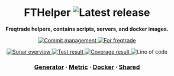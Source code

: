 <!-- Title section -->
<h1 align="center">
  FTHelper

  <img src="https://img.shields.io/github/v/release/frysee/fthelper?style=flat-square&logo=github&logoColor=white&sort=semver" alt="Latest release" />
</h1>

<!-- Description section -->
<p align="center">
  <strong>Freqtrade helpers, contains scripts, servers, and docker images.</strong>
</p>

<!-- Static badge setup -->
<p align="center">
  <a href="https://github.com/frysee/gitgo">
    <img src="https://img.shields.io/badge/commit-gitgo-6DC1E8.svg?style=flat-square&cacheSeconds=2592000" alt="Commit management" />
  </a>
  <a href="https://github.com/freqtrade/freqtrade">
    <img src="https://img.shields.io/badge/for-freqtrade-DDDDDD.svg?style=flat-square&cacheSeconds=2592000" alt="For freqtrade" />
  </a>
</p>

<!-- Dynamic badge setup -->
<p align="center">
  <a href="https://sonarcloud.io/project/overview?id=frysee_fthelper">
    <img src="https://img.shields.io/sonar/quality_gate/frysee_fthelper?style=flat-square&logo=sonarqube&logoColor=white&server=https%3A%2F%2Fsonarcloud.io" alt="Sonar overview" />
  </a>
  <a href="https://sonarcloud.io/component_measures?id=frysee_fthelper&metric=tests&view=list">
    <img src="https://img.shields.io/sonar/tests/frysee_fthelper?style=flat-square&logo=sonarqube&logoColor=white&server=https%3A%2F%2Fsonarcloud.io&compact_message" alt="Test result" />
  </a>
  <a href="https://sonarcloud.io/component_measures?id=frysee_fthelper&metric=Coverage&view=list">
    <img src="https://img.shields.io/sonar/coverage/frysee_fthelper?style=flat-square&logo=sonarqube&logoColor=white&server=https%3A%2F%2Fsonarcloud.io" alt="Coverage result" />
  </a>
  <img src="https://img.shields.io/tokei/lines/github/frysee/fthelper?style=flat-square" alt="Line of code" />
</p>

<!-- External section -->
<h3 align="center">
  <a href="generator">Generator</a>
  <span> · </span>
  <a href="metric">Metric</a>
  <span> · </span>
  <a href="docker">Docker</a>
  <span> · </span>
  <a href="shared">Shared</a>
</h3>
